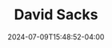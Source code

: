 ---
title: David Sacks
date: 2024-07-09T15:48:52-04:00
featured_image: David-Sacks.webp
featured_image_attr: 
featured_image_attr_link: 
featured_image_alt: Headshot of David Sacks
featured_image_caption: Headshot of David Sacks
Socials:
  Facebook: 
  Twitter: 
  Instagram: 
  LinkedIn: 
  IBDB: 
  IMDb:
  Website: 
---
